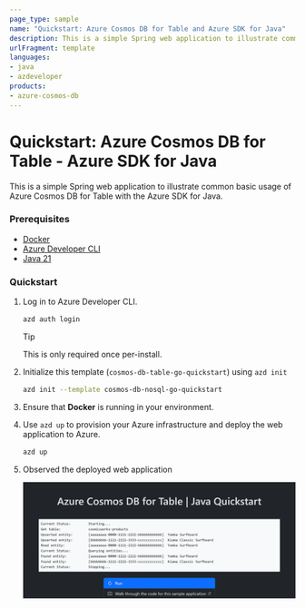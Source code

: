 ```yaml
---
page_type: sample
name: "Quickstart: Azure Cosmos DB for Table and Azure SDK for Java"
description: This is a simple Spring web application to illustrate common basic usage of Azure Cosmos DB for Table and the Azure SDK for Java.
urlFragment: template
languages:
- java
- azdeveloper
products:
- azure-cosmos-db
---
```


# Quickstart: Azure Cosmos DB for Table - Azure SDK for Java

This is a simple Spring web application to illustrate common basic usage of Azure Cosmos DB for Table with the Azure SDK for Java.

### Prerequisites

- [Docker](https://www.docker.com/)
- [Azure Developer CLI](https://aka.ms/azd-install)
- [Java 21](https://learn.microsoft.com/java/openjdk/download#openjdk-21)

### Quickstart

1. Log in to Azure Developer CLI.

    ```bash
    azd auth login
    ```

    > [!TIP]
    > This is only required once per-install.

1. Initialize this template (`cosmos-db-table-go-quickstart`) using `azd init`

    ```bash
    azd init --template cosmos-db-nosql-go-quickstart
    ```

1. Ensure that **Docker** is running in your environment.

1. Use `azd up` to provision your Azure infrastructure and deploy the web application to Azure.

    ```bash
    azd up
    ```

1. Observed the deployed web application

    ![Screenshot of the deployed web application.](assets/web.png)
